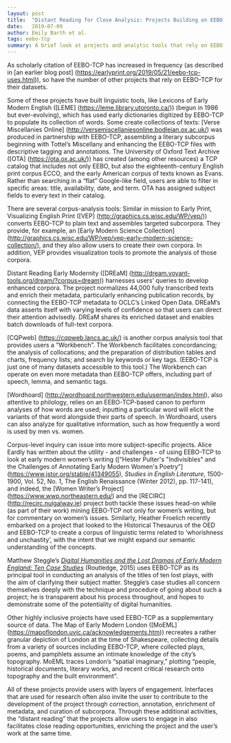 ```yaml
---
layout: post
title:  "Distant Reading for Close Analysis: Projects Building on EEBO-TCP"
date:   2019-07-09 
author: Emily Barth et al.
tags: eebo-tcp
summary: A brief look at projects and analytic tools that rely on EEBO-TCP for their datasets.
---
```



As scholarly citation of EEBO-TCP has increased in frequency (as described in [an earlier blog post] (https://earlyprint.org/2019/05/21/eebo-tcp-uses.html)), so have the number of other projects that rely on EEBO-TCP for their datasets. 


Some of these projects have built linguistic tools, like Lexicons of Early Modern English ([LEME] (https://leme.library.utoronto.ca/)) (begun in 1986 but ever-evolving), which has used early dictionaries digitized by EEBO-TCP to populate its collection of words. Some create collections of texts: [Verse Miscellanies Online] (http://versemiscellaniesonline.bodleian.ox.ac.uk/) was produced in partnership with EEBO-TCP, assembling a literary subcorpus beginning with Tottel’s Miscellany and enhancing the EEBO-TCP files with descriptive tagging and annotations. The University of Oxford Text Archive ([OTA] (https://ota.ox.ac.uk/)) has created (among other resources) a TCP catalog that includes not only EEBO, but also the eighteenth-century English print corpus ECCO, and the early American corpus of texts known as Evans. Rather than searching in a “flat” Google-like field, users are able to filter in specific areas: title, availability, date, and term. OTA has assigned subject fields to every text in their catalog.


There are several corpus-analysis tools: Similar in mission to Early Print, Visualizing English Print ([VEP] (http://graphics.cs.wisc.edu/WP/vep/)) converts EEBO-TCP to plain text and assembles targeted subcorpora. They provide, for example, an [Early Modern Science Collection] (http://graphics.cs.wisc.edu/WP/vep/vep-early-modern-science-collection/), and they also allow users to create their own corpora. In addition, VEP provides visualization tools to promote the analysis of those corpora.


Distant Reading Early Modernity ([DREaM] (http://dream.voyant-tools.org/dream/?corpus=dream)) harnesses users’ queries to develop enhanced corpora. The project normalizes 44,000 fully transcribed texts and enrich their metadata, particularly enhancing publication records, by connecting the EEBO-TCP metadata to OCLC’s Linked Open Data. DREaM’s data asserts itself with varying levels of confidence so that users can direct their attention advisedly. DREaM shares its enriched dataset and enables batch downloads of full-text corpora.


[CQPweb] (https://cqpweb.lancs.ac.uk/) is another corpus analysis tool that provides users a “Workbench”. The Workbench facilitates concordancing; the analysis of collocations; and the preparation of distribution tables and charts, frequency lists; and search by keywords or key tags.  (EEBO-TCP is just one of many datasets accessible to this tool.)  The Workbench can operate on even more metadata than EEBO-TCP offers, including part of speech, lemma, and semantic tags. 


[Wordhoard] (http://wordhoard.northwestern.edu/userman/index.html), also attentive to philology, relies on an EEBO-TCP-based canon to perform analyses of how words are used; inputting a particular word will elicit the variants of that word alongside their parts of speech. In Wordhoard, users can also analyze for qualitative information, such as how frequently a word is used by men vs. women.


Corpus-level inquiry can issue into more subject-specific projects. Alice Eardly has written about the utility - and challenges - of using EEBO-TCP to look at early modern women’s writing ([“Hester Pulter's "Indivisibles" and the Challenges of Annotating Early Modern Women's Poetry”] (https://www.jstor.org/stable/41349055), *Studies in English Literature*, 1500-1900, Vol. 52, No. 1, The English Renaissance (Winter 2012), pp. 117-141), and indeed, the [Women Writer’s Project] (https://www.wwp.northeastern.edu/) and the [RECIRC] (http://recirc.nuigalway.ie) project both tackle these issues head-on while (as part of their work) mining EEBO-TCP not only for women’s writing, but for commentary on women’s issues. Similarly, Heather Froelich recently embarked on a project that looked to the Historical Thesaurus of the OED and EEBO-TCP to create a corpus of linguistic terms related to ‘whorishness and unchastity’, with the intent that we might expand our semantic understanding of the concepts. 


Matthew Steggle’s [*Digital Humanities and the Lost Dramas of Early Modern England: Ten Case Studies*](https://www.taylorfrancis.com/books/9781315577180) (Routledge, 2015) uses EEBO-TCP as its principal tool in conducting an analysis of the titles of ten lost plays, with the aim of clarifying their subject matter. Steggle’s case studies all concern themselves deeply with the technique and procedure of going about such a project; he is transparent about his process throughout, and hopes to demonstrate some of the potentiality of digital humanities.


Other highly inclusive projects have used EEBO-TCP as a supplementary source of data.  The Map of Early Modern London ([MoEML] (https://mapoflondon.uvic.ca/acknowledgements.htm)) recreates a rather granular depiction of London at the time of Shakespeare, collecting details from a variety of sources including EEBO-TCP, where collected plays, poems, and pamphlets assume an intimate knowledge of the city’s topography. MoEML traces London’s “spatial imaginary,” plotting “people, historical documents, literary works, and recent critical research onto topography and the built environment”. 


All of these projects provide users with layers of engagement. Interfaces that are used for research often also invite the user to contribute to the development of the project through correction, annotation, enrichment of metadata, and curation of subcorpora. Through these additional activities, the “distant reading” that the projects allow users to engage in also facilitates close reading opportunities, enriching the project and the user’s work at the same time.